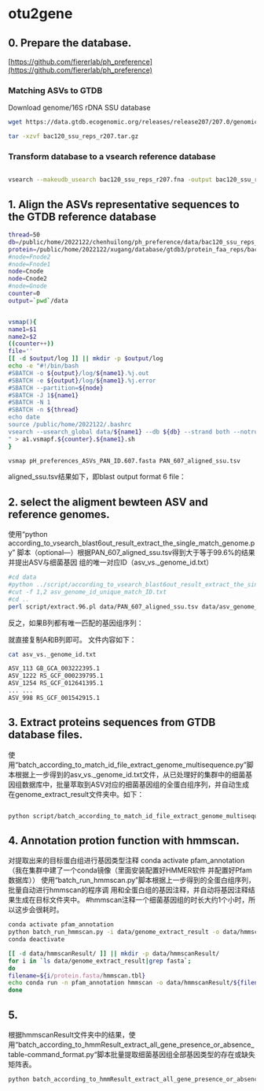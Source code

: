 # otu2gene
## 0. Prepare the database.

[https://github.com/fiererlab/ph_preference](https://github.com/fiererlab/ph_preference)

### Matching ASVs to GTDB 
Download genome/16S rDNA SSU database
```sh
wget https://data.gtdb.ecogenomic.org/releases/release207/207.0/genomic_files_reps/bac120_ssu_reps_r207.tar.gz 

tar -xzvf bac120_ssu_reps_r207.tar.gz
```
### Transform database to a vsearch reference database
```sh

vsearch --makeudb_usearch bac120_ssu_reps_r207.fna -output bac120_ssu_reps_r207.udb
```

## 1. Align the ASVs representative sequences to the GTDB reference database
```sh
thread=50
db=/public/home/2022122/chenhuilong/ph_preference/data/bac120_ssu_reps_r207.udb
protein=/public/home/2022122/xugang/database/gtdb3/protein_faa_reps/bacteria_processed
#node=Fnode2
#node=Fnode1
node=Cnode
node=Cnode2
#node=Gnode
counter=0
output=`pwd`/data

```
```sh

vsmap(){
name1=$1
name2=$2
((counter++))
file=''
[[ -d $output/log ]] || mkdir -p $output/log
echo -e "#!/bin/bash
#SBATCH -o ${output}/log/${name1}.%j.out
#SBATCH -e ${output}/log/${name1}.%j.error
#SBATCH --partition=${node}
#SBATCH -J 1${name1}
#SBATCH -N 1
#SBATCH -n ${thread}
echo date
source /public/home/2022122/.bashrc
vsearch --usearch_global data/${name1} --db ${db} --strand both --notrunclabels --iddef 0 --id 0.99 --maxrejects 100 --maxaccepts 100 --blast6out data/${name2} --threads ${thread}
" > a1.vsmapf.${counter}.${name1}.sh
}

vsmap pH_preferences_ASVs_PAN_ID.607.fasta PAN_607_aligned_ssu.tsv

```
aligned_ssu.tsv结果如下，即blast output format 6 file：

## 2. select the aligment bewteen ASV and reference genomes. 
使用“python according_to_vsearch_blast6out_result_extract_the_single_match_genome.py”
脚本（optional—）根据PAN_607_aligned_ssu.tsv得到大于等于99.6%的结果并提出ASV与细菌基因
组的唯一对应ID（asv_vs._genome_id.txt）  

```sh
#cd data
#python ../script/according_to_vsearch_blast6out_result_extract_the_single_match_genome.py -i PAN_607_aligned_ssu.tsv -o1 asv_genome_id_unique_match_ID.txt -o2 result
#cut -f 1,2 asv_genome_id_unique_match_ID.txt 
#cd ..
perl script/extract.96.pl data/PAN_607_aligned_ssu.tsv data/asv_genome_id_unique_match_ID.txt 


```
反之，如果B列都有唯一匹配的基因组序列：

就直接复制A和B列即可。
文件内容如下：
```sh
cat asv_vs._genome_id.txt

ASV_113 GB_GCA_003222395.1
ASV_1222 RS_GCF_000239795.1
ASV_1254 RS_GCF_012641395.1
... ...
ASV_998 RS_GCF_001542915.1
```


## 3. Extract proteins sequences from GTDB database files.
使用“batch_according_to_match_id_file_extract_genome_multisequence.py”脚本根据上一步得到的asv_vs._genome_id.txt文件，从已处理好的集群中的细菌基因组数据库中，批量萃取到ASV对应的细菌基因组的全蛋白组序列，并自动生成在genome_extract_result文件夹中。如下：


```sh

python script/batch_according_to_match_id_file_extract_genome_multisequence.py -i  data/asv_genome_id_unique_match_ID.txt -d ${protein} -o data/genome_extract_result

```
## 4. Annotation protion function with hmmscan.
对提取出来的目标蛋白组进行基因类型注释
conda activate pfam_annotation（我在集群中建了一个conda镜像（里面安装配置好HMMER软件
并配置好Pfam数据库））
使用“batch_run_hmmscan.py”脚本根据上一步得到的全蛋白组序列，批量自动进行hmmscan的程序调
用和全蛋白组的基因注释，并自动将基因注释结果生成在目标文件夹中。
#hmmscan注释一个细菌基因组的时长大约1个小时，所以这步会很耗时。
```sh
conda activate pfam_annotation
python batch_run_hmmscan.py -i data/genome_extract_result -o data/hmmscanResult
conda deactivate

[[ -d data/hmmscanResult/ ]] || mkdir -p data/hmmscanResult/
for i in `ls data/genome_extract_result|grep fasta`;
do
filename=${i/protein.fasta/hmmscan.tbl}
echo conda run -n pfam_annotation hmmscan -o data/hmmscanResult/${filename} --noali --cpu ${thread} -T 10 /public/home/2022122/chenhuilong/ph_preference/pfam_annotation/Pfam-A.hmm data/genome_extract_result/${i}
done

```
## 5. 
根据hmmscanResult文件夹中的结果，使用“batch_according_to_hmmResult_extract_all_gene_presence_or_absence_table-command_format.py“脚本批量提取细菌基因组全部基因类型的存在或缺失矩阵表。
```sh
python batch_according_to_hmmResult_extract_all_gene_presence_or_absence_table-command_format.py -i   data/asv_genome_id_unique_match_ID.txt -m data/hmmscanResult -o data/all_gene_presence_absence_table_result
```




